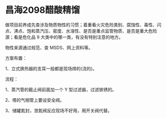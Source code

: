 # 昌海2098醋酸精馏

做项目前养成先查涉及物质物性的习惯；着重看火灾危险类别、腐蚀性、毒性、闪点、沸点、饱和蒸汽压、密度、水溶性、是否是重点监管物质、是否是重大危险源；看是危化品 9 大类中的哪一类，有没有特别注意的地方。

物性来源通过规范、查 MSDS、网上资料等。

方案布置：

1、立式换热器的支耳一般都是现场焊的(浇的)。

流程：

1、蒸汽管的截止阀前面加一个 Y 型过滤器，过滤铁锈的。

2、塔的气相管上要设安全阀。

3、储罐氮封，泄氮阀反应现场不好用，用开关阀代替。


